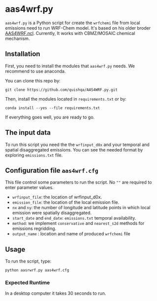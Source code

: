# aas4wrf.py

`aas4wrf.py` is a Python script for create the `wrfchemi` file from local emissions need to run WRF-Chem model. It's based on his older broder [AAS4WRF.ncl](https://github.com/alvv1986/AAS4WRF).
Currently, It works with CBMZ/MOSAIC chemical mechanism.

## Installation

First, you need to install the modules that `aas4wrf.py` needs. We recommend to use anaconda.

You can clone this repo by:
```
git clone https://github.com/quishqa/AAS4WRF.py.git
```

Then, install the modules located in `requirements.txt` or  by:

```
conda install --yes --file requirements.txt
```

If everything goes well, you are ready to go.

## The input data
To run this script you need the the `wrfinput_d0x` and your temporal and spatial disaggregated emissions. You can see the needed format by exploring `emissions.txt` file.

## Configuration file `aas4wrf.cfg`
This file control some parameters to run the script. No `""` are required to enter parameter values.
* `wrfinput_file`: the location of wrfinput_d0x.
* `emission_file`: the location of the local emission file.
* `nx` and `ny`: the number of longitude and latitude points in which local emission were spatially disaggregated.
* `start_date` and `end_date`: `emissions.txt` temporal availability.
* `method`: we implement `conservative` and `nearest_s2d` methods for emissions regridding.
* `output_name` : location and name of produced `wrfchemi` file

## Usage

To run the script, type:
```
python aasrwrf.py aas4wrf.cfg
```

### Expected Runtime

In a desktop computer it takes 30 seconds to run.
